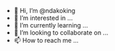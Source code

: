 - 👋 Hi, I’m @ndakoking
- 👀 I’m interested in ...
- 🌱 I’m currently learning ...
- 💞️ I’m looking to collaborate on ...
- 📫 How to reach me ...

<!---
ndakoking/ndakoking is a ✨ special ✨ repository because its `README.md` (this file) appears on your GitHub profile.
You can click the Preview link to take a look at your changes.
--->
